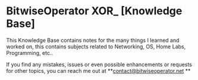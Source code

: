 # BitwiseOperator XOR_ [Knowledge Base]

This Knowledge Base contains notes for the many things I learned and worked on, this contains subjects related to Networking, OS, Home Labs, Programming, etc..

If you find any mistakes, issues or even possible enhancements or requests for other topics, you can reach me out at **contact@bitwiseoperator.net
**
